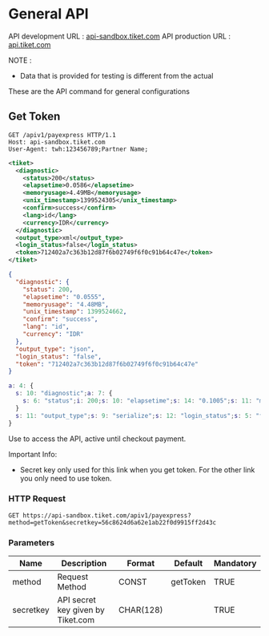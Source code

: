 # General API

API development URL : [api-sandbox.tiket.com](http://api-sandbox.tiket.com) 
API production URL : [api.tiket.com](https://api.tiket.com)

NOTE :

* Data that is provided for testing is different from the actual

These are the API command for general configurations

## Get Token

```http
GET /apiv1/payexpress HTTP/1.1
Host: api-sandbox.tiket.com
User-Agent: twh:123456789;Partner Name;
```

```xml
<tiket>
  <diagnostic>
    <status>200</status>
    <elapsetime>0.0586</elapsetime>
    <memoryusage>4.49MB</memoryusage>
    <unix_timestamp>1399524305</unix_timestamp>
    <confirm>success</confirm>
    <lang>id</lang>
    <currency>IDR</currency>
  </diagnostic>
  <output_type>xml</output_type>
  <login_status>false</login_status>
  <token>712402a7c363b12d87f6b02749f6f0c91b64c47e</token>
</tiket>
```

```json
{
  "diagnostic": {
    "status": 200,
    "elapsetime": "0.0555",
    "memoryusage": "4.48MB",
    "unix_timestamp": 1399524662,
    "confirm": "success",
    "lang": "id",
    "currency": "IDR"
  },
  "output_type": "json",
  "login_status": "false",
  "token": "712402a7c363b12d87f6b02749f6f0c91b64c47e"
}
```

```matlab
a: 4: {
  s: 10: "diagnostic";a: 7: {
    s: 6: "status";i: 200;s: 10: "elapsetime";s: 14: "0.1005";s: 11: "memoryusage";s: 14: "4.48MB";s: 14: "unix_timestamp";i: 1399524810;s: 7: "confirm";s: 7: "success";s: 4: "lang";s: 2: "id";s: 8: "currency";s: 3: "IDR";
  }
  s: 11: "output_type";s: 9: "serialize";s: 12: "login_status";s: 5: "false";s: 5: "token";s: 40: "712402a7c363b12d87f6b02749f6f0c91b64c47e";
}
```

Use to access the API, active until checkout payment.

Important Info:

* Secret key only used for this link when you get token. For the other link you only need to use token.

### HTTP Request

`GET https://api-sandbox.tiket.com/apiv1/payexpress?method=getToken&secretkey=56c8624d6a62e1ab22f0d9915ff2d43c`

### Parameters

Name | Description | Format    | Default   | Mandatory
--------- | ------- | ----------- | ----------- | -----------
method | Request Method | CONST | getToken | TRUE
secretkey | API secret key given by Tiket.com | CHAR(128) |  | TRUE


